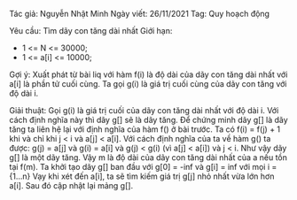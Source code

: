 Tác giả: Nguyễn Nhật Minh
Ngày viết: 26/11/2021
Tag: Quy hoạch động

Yêu cầu: Tìm dãy con tăng dài nhất
Giới hạn:
- 1 <= N <= 30000;
- 1 <= a[i] <= 10000;

Gợi ý: Xuất phát từ bài liq với hàm f(i) là độ dài của dãy con tăng dài nhất với a[i] là phần tử cuối cùng. Ta gọi g(i) là giá trị cuối cùng của dãy con tăng với độ dài i.

Giải thuật:
Gọi g(i) là giá trị cuối của dãy con tăng dài nhất với độ dài i. Với cách định nghĩa này thì dãy g[] sẽ là dãy tăng.
Để chứng minh dãy g[] là dãy tăng ta liên hệ lại với định nghĩa của hàm f() ở bài trước. Ta có f(i) = f(j) + 1 khi và chỉ khi j < i và a[j] < a[i]. Với cách định nghĩa của ta về hàm g() ta được: g(j) = a[j] và g(i) = a[i] và g(j) < g(i) (vì a[j] < a[i]) và j < i. Như vậy dãy g[] là một dãy tăng.
Vậy m là độ dài của dãy con tăng dài nhất của a nếu tồn tại f(m).
Ta khởi tạo dãy g[] ban đầu với g[0] = -inf và g[i] = inf với mọi i = {1...n}
Vạy khi xét đến a[i], ta sẽ tìm kiếm giá trị g[j] nhỏ nhất vừa lớn hơn a[i]. Sau đó cập nhật lại mảng g[].
